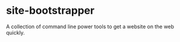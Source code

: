 site-bootstrapper
=================

A collection of command line power tools to get a website on the web quickly.